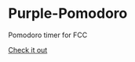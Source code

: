 # Purple-Pomodoro
Pomodoro timer for FCC

[Check it out](https://br3ntor.github.io/Purple-Pomodoro/)
